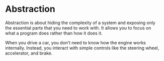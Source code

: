 # Abstraction

Abstraction is about hiding the complexity of a system and exposing only the essential parts that you need to work with. It allows you to focus on what a program does rather than how it does it.

When you drive a car, you don’t need to know how the engine works internally. Instead, you interact with simple controls like the steering wheel, accelerator, and brake.
